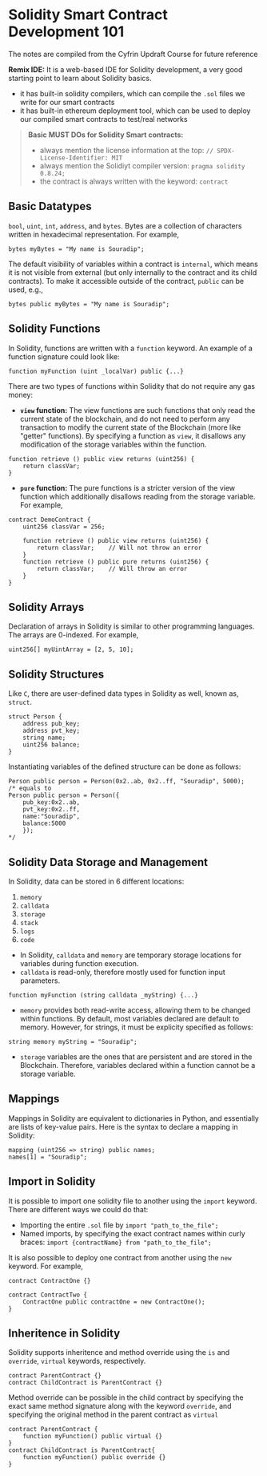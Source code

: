 # Solidity Smart Contract Development 101

The notes are compiled from the Cyfrin Updraft Course for future reference

**Remix IDE:** It is a web-based IDE for Solidity development, a very good starting point to learn about Solidity basics.

- it has built-in solidity compilers, which can compile the `.sol` files we write for our smart contracts
- it has built-in ethereum deployment tool, which can be used to deploy our compiled smart contracts to test/real networks

> **Basic MUST DOs for Solidity Smart contracts:**
>
> - always mention the license information at the top: `// SPDX-License-Identifier: MIT`
> - always mention the Solidiyt compiler version: `pragma solidity 0.8.24;`
> - the contract is always written with the keyword: `contract`

## Basic Datatypes

`bool`, `uint`, `int`, `address`, and `bytes`. Bytes are a collection of characters written in hexadecimal representation. For example,

```solidity
bytes myBytes = "My name is Souradip";
```

The default visibility of variables within a contract is `internal`, which means it is not visible from external (but only internally to the contract and its child contracts). To make it accessible outside of the contract, `public` can be used, e.g., 

```solidity
bytes public myBytes = "My name is Souradip";
```

## Solidity Functions

In Solidity, functions are written with a `function` keyword. An example of a function signature could look like:

```solidity
function myFunction (uint _localVar) public {...}
```

There are two types of functions within Solidity that do not require any gas money:

- **`view` function:** The view functions are such functions that only read the current state of the blockchain, and do not need to perform any transaction to modify the current state of the Blockchain (more like "getter" functions). By specifying a function as `view`, it disallows any modification of the storage variables within the function.

```solidity
function retrieve () public view returns (uint256) {
    return classVar;
}
```

- **`pure` function:** The pure functions is a stricter version of the view function which additionally disallows reading from the storage variable. For example,

```solidity
contract DemoContract {
    uint256 classVar = 256;

    function retrieve () public view returns (uint256) {
        return classVar;    // Will not throw an error
    }
    function retrieve () public pure returns (uint256) {
        return classVar;    // Will throw an error
    }
}
```

## Solidity Arrays

Declaration of arrays in Solidity is similar to other programming languages. The arrays are 0-indexed. For example,

```solidity
uint256[] myUintArray = [2, 5, 10];
```

## Solidity Structures

Like `C`, there are user-defined data types in Solidity as well, known as, `struct`. 

```solidity
struct Person {
    address pub_key;
    address pvt_key;
    string name;
    uint256 balance;
}
```

Instantiating variables of the defined structure can be done as follows:

```solidity
Person public person = Person(0x2..ab, 0x2..ff, "Souradip", 5000);
/* equals to
Person public person = Person({
    pub_key:0x2..ab,
    pvt_key:0x2..ff,
    name:"Souradip",
    balance:5000
    });
*/
```

## Solidity Data Storage and Management

In Solidity, data can be stored in 6 different locations:

1. `memory`
2. `calldata`
3. `storage`
4. `stack`
5. `logs`
6. `code`

- In Solidity, `calldata` and `memory` are temporary storage locations for variables during function execution.
- `calldata` is read-only, therefore mostly used for function input parameters.

```solidity
function myFunction (string calldata _myString) {...}
```

- `memory` provides both read-write access, allowing them to be changed within functions. By default, most variables declared are default to memory. However, for strings, it must be explicity specified as follows:

```solidity
string memory myString = "Souradip";
```

- `storage` variables are the ones that are persistent and are stored in the Blockchain. Therefore, variables declared within a function cannot be a storage variable.

## Mappings

Mappings in Solidity are equivalent to dictionaries in Python, and essentially are lists of key-value pairs. Here is the syntax to declare a mapping in Solidity:

```solidity
mapping (uint256 => string) public names;
names[1] = "Souradip";
```

## Import in Solidity

It is possible to import one solidity file to another using the `import` keyword. There are different ways we could do that:

- Importing the entire `.sol` file by `import "path_to_the_file";`
- Named imports, by specifying the exact contract names within curly braces: `import {contractName} from "path_to_the_file";`

It is also possible to deploy one contract from another using the `new` keyword. For example,

```solidity
contract ContractOne {}

contract ContractTwo {
    ContractOne public contractOne = new ContractOne();
}
```

## Inheritence in Solidity

Solidity supports inheritence and method override using the `is` and `override`, `virtual` keywords, respectively.

```solidity
contract ParentContract {}
contract ChildContract is ParentContract {}
```

Method override can be possible in the child contract by specifying the exact same method signature along with the keyword `override`, and specifying the original method in the parent contract as `virtual`

```solidity
contract ParentContract {
    function myFunction() public virtual {}
}
contract ChildContract is ParentContract{
    function myFunction() public override {}
}
```

